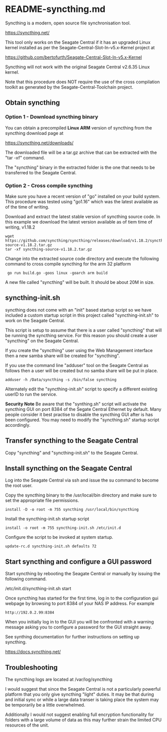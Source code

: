 # README-syncthing.md
Syncthing is a modern, open source file synchronisation tool.

https://syncthing.net/

This tool only works on the Seagate Central if it has an upgraded
Linux kernel installed as per the 
Seagate-Central-Slot-In-v5.x-Kernel
project at

https://github.com/bertofurth/Seagate-Central-Slot-In-v5.x-Kernel

Syncthing will not work with the original Seagate Central v2.6.35
Linux kernel.

Note that this procedure does NOT require the use of the cross
compilation toolkit as generated by the Seagate-Central-Toolchain
project.

## Obtain syncthing
### Option 1 - Download syncthing binary
You can obtain a precompiled **Linux ARM** version of syncthing
from the syncthing download page at

https://syncthing.net/downloads/

The downloaded file will be a tar.gz archive that can be extracted
with the "tar -xf" command. 

The "syncthing" binary in the extracted folder is the one that needs
to be transferred to the Seagate Central.

### Option 2 - Cross compile syncthing
Make sure you have a recent version of "go" installed on your build 
system. This procedure was tested using "go1.16" which was the latest
available as of the time of writing.

Download and extract the latest stable version of syncthing source
code. In this example we download the latest version available as of
tiem time of writing, v1.18.2

    wget https://github.com/syncthing/syncthing/releases/download/v1.18.2/syncthing-source-v1.18.2.tar.gz
    tar -xf syncthing-source-v1.18.2.tar.gz

Change into the extracted source code directory and execute the 
following command to cross compile syncthing for the arm 32 
platform

     go run build.go -goos linux -goarch arm build

A new file called "syncthing" will be built. It should be about 20M 
in size.

## syncthing-init.sh
syncthing does not come with an "init" based startup script so we 
have included a custom startup script in this project called
"syncthing-init.sh" to work on the Seagate Central.

This script is setup to assume that there is a user called "syncthing"
that will be running the syncthing service. For this reason you should
create a user "syncthing" on the Seagate Central. 

If you create the "syncthing" user using the Web Management interface
then a new samba share will be created for "syncthing".

If you use the command line "adduser" tool on the Seagate Central as
follows then a user will be created but no samba share will be put in 
place.

    adduser -h /Data/syncthing -s /bin/false syncthing

Alternately edit the "syncthing-init.sh" script to specify a different
existing userID to run the service.

**Security Note** Be aware that the "synthing.sh" script will activate
the syncthing GUI on port 8384 of the Segate Central Ethernet by default.
Many people consider it best practise to disable the syncthing GUI
after is has been configured. You may need to modify the "syncthing.sh"
startup script accordingly.

## Transfer syncthing to the Seagate Central
Copy "syncthing" and "syncthing-init.sh" to the Seagate Central.

## Install syncthing on the Seagate Central
Log into the Seagate Central via ssh and issue the su command to become
the root user.

Copy the syncthing binary to the /usr/local/bin directory and make sure
to set the appropriate file permissions.

    install -D -o root -m 755 syncthing /usr/local/bin/syncthing

Install the syncthing-init.sh startup script

    install -o root -m 755 syncthing-init.sh /etc/init.d

Configure the script to be invoked at system startup.

    update-rc.d syncthing-init.sh defaults 72

## Start syncthing and configure a GUI password
Start syncthing by rebooting the Seagate Central or manually by issuing
the following command.

/etc/init.d/syncthing-init.sh start

Once syncthing has started for the first time, log in to the configuration 
gui webpage by browsing to port 8384 of your NAS IP address. For example

    http://192.0.2.99:8384

When you initially log in to the GUI you will be confronted with a warning
message asking you to configure a password for the GUI straight away. 

See synthing documentation for further instructions on setting up
syncthing.

https://docs.syncthing.net/

## Troubleshooting
The syncthing logs are located at /var/log/syncthing

I would suggest that since the Seagate Central is not a particularly powerful
platform that you only give syncthing "light" duties. It may be that during
and initial sync or while a large data transer is taking place the system may
be temporarily be a little overwhelmed.

Additionally I would not suggest enabling full encryption functionality
for folders with a large volume of data as this may further strain the limited
CPU resources of the unit.
